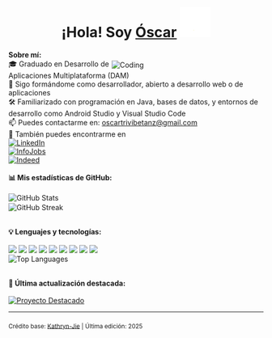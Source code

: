 <h1 align="center">¡Hola! Soy <a href="https://github.com/OscarTrivii">Óscar</a> <img src="https://github.com/Kathryn-Jie/Kathryn-Jie/blob/main/wave.gif" width="60px" /></h1>

<img align="right" alt="Coding" width="300" style="margin-top: 20px;" src="https://camo.githubusercontent.com/2366b34bb903c09617990fb5fff4622f3e941349e846ddb7e73df872a9d21233/68747470733a2f2f63646e2e6472696262626c652e636f6d2f75736572732f3733303730332f73637265656e73686f74732f363538313234332f6176656e746f2e676966">

<div>
<strong>Sobre mí:</strong><br>
🎓 Graduado en Desarrollo de Aplicaciones Multiplataforma (DAM)<br>
🌱 Sigo formándome como desarrollador, abierto a desarrollo web o de aplicaciones<br>
🛠️ Familiarizado con programación en Java, bases de datos, y entornos de desarrollo como Android Studio y Visual Studio Code<br>
📫 Puedes contactarme en: <a href="mailto:oscartrivibetanz@gmail.com">oscartrivibetanz@gmail.com</a><br>
💼 También puedes encontrarme en <br> <a href="https://www.linkedin.com/in/oscar-triviño-betanzos-063937228/" target="_blank">
  <img src="https://img.shields.io/badge/-LinkedIn-0A66C2?style=for-the-badge&logo=linkedin&logoColor=white" alt="LinkedIn">
</a>
<br>
<a href="https://www.infojobs.net/candidate/cv/view/index.xhtml?fragment-saved=personal-data&codeCv=80a9d39c-3b1a-4ea1-98bb-b3565809de19&dgv=6674513446741963465#personal-data" target="_blank">
  <img src="https://img.shields.io/badge/-InfoJobs-003B8F?style=for-the-badge&logo=data:image/svg+xml;base64,PHN2ZyB3aWR0aD0iMzAiIGhlaWdodD0iMzAiIHZpZXdCb3g9IjAgMCAxMjggMTI4IiBmaWxsPSJub25lIiB4bWxucz0iaHR0cDovL3d3dy53My5vcmcvMjAwMC9zdmciPgogIDxjaXJjbGUgY3g9IjY0IiBjeT0iNjQiIHI9IjY0IiBmaWxsPSIjMDAzQjhGIi8+CiAgPHBhdGggZD0iTTcwLjgxIDkxSDYyLjMyVjQ3LjQ4SDEyVjM5SDEyMC40M1Y0Ny40OEg3MC44MVY5MVoiIGZpbGw9IndoaXRlIi8+Cjwvc3ZnPg==" alt="InfoJobs">
</a>
<br>
<a href="https://profile.indeed.com" target="_blank">
  <img src="https://img.shields.io/badge/-Indeed-2164F4?style=for-the-badge&logo=indeed&logoColor=white" alt="Indeed">
</a>
</div>
<br>
<strong>📊 Mis estadísticas de GitHub:</strong><br><br>
<img src="https://github-readme-stats.vercel.app/api?username=OscarTrivii&show_icons=true&count_private=true&include_all_commits=true&theme=radical" alt="GitHub Stats"/><br>
<img align="center" src="https://github-readme-streak-stats.herokuapp.com/?user=OscarTrivii&theme=radical&hide_border=true" alt="GitHub Streak"/><br><br>

<strong>💡 Lenguajes y tecnologías:</strong><br><br>
<img src="https://img.shields.io/badge/-Java-lightgrey?style=plastic"/>
<img src="https://img.shields.io/badge/-Python-lightgrey?style=plastic"/>
<img src="https://img.shields.io/badge/-Flutter-lightgrey?style=plastic"/>
<img src="https://img.shields.io/badge/-Android_Studio-lightgrey?style=plastic"/>
<img src="https://img.shields.io/badge/-SQLite-lightgrey?style=plastic"/>
<img src="https://img.shields.io/badge/-HTML-lightgrey?style=plastic"/>
<img src="https://img.shields.io/badge/-CSS-lightgrey?style=plastic"/>
<img src="https://img.shields.io/badge/-JavaScript-lightgrey?style=plastic"/>
<img src="https://img.shields.io/badge/-PHP-lightgrey?style=plastic"/><br>
<img src="https://github-readme-stats.vercel.app/api/top-langs/?username=OscarTrivii&langs_count=8&theme=radical&card_width=445" alt="Top Languages"/><br><br>

<strong>🚀 Última actualización destacada:</strong><br><br>
<a href="https://github.com/OscarTrivii/TU_REPO_DESTACADO">
  <img src="https://github-readme-stats.vercel.app/api/pin/?username=OscarTrivii&repo=TU_REPO_DESTACADO&theme=radical" alt="Proyecto Destacado"/>
</a>
</div>

---

<sub>Crédito base: <a href="https://github.com/Kathryn-Jie">Kathryn-Jie</a> | Última edición: 2025</sub>
